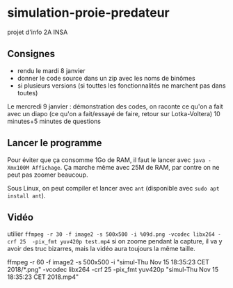 # simulation-proie-predateur
projet d'info 2A INSA

## Consignes
* rendu le mardi 8 janvier
* donner le code source dans un zip avec les noms de binômes
* si plusieurs versions (si touttes les fonctionnalités ne marchent pas dans toutes)

Le mercredi 9 janvier : démonstration des codes, on raconte ce qu'on a fait
avec un diapo (ce qu'on a fait/essayé de faire, retour sur Lotka-Voltera)
10 minutes+5 minutes de questions


## Lancer le programme
Pour éviter que ça consomme 1Go de RAM, il faut le lancer avec `java -Xmx100M Affichage`. Ça marche même avec 25M de RAM, par contre on ne peut pas zoomer beaucoup.

Sous Linux, on peut compiler et lancer avec `ant` (disponible avec `sudo apt install ant`).

## Vidéo
utilier `ffmpeg -r 30 -f image2 -s 500x500 -i %09d.png -vcodec libx264 -crf 25  -pix_fmt yuv420p test.mp4`
si on zoome pendant la capture, il va y avoir des truc bizarres, mais la vidéo aura toujours la même taille.

ffmpeg -r 60 -f image2 -s 500x500 -i "simul-Thu Nov 15 18:35:23 CET 2018/*.png" -vcodec libx264 -crf 25  -pix_fmt yuv420p "simul-Thu Nov 15 18:35:23 CET 2018.mp4"